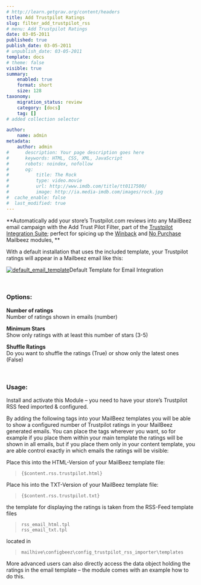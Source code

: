 ```yaml
---
# http://learn.getgrav.org/content/headers
title: Add Trustpilot Ratings
slug: filter_add_trustpilot_rss
# menu: Add Trustpilot Ratings
date: 03-05-2011
published: true
publish_date: 03-05-2011
# unpublish_date: 03-05-2011
template: docs
# theme: false
visible: true
summary:
    enabled: true
    format: short
    size: 128
taxonomy:
    migration_status: review
    category: [docs]
    tag: []
# added collection selector

author:
    name: admin
metadata:
    author: admin
#      description: Your page description goes here
#      keywords: HTML, CSS, XML, JavaScript
#      robots: noindex, nofollow
#      og:
#          title: The Rock
#          type: video.movie
#          url: http://www.imdb.com/title/tt0117500/
#          image: http://ia.media-imdb.com/images/rock.jpg
#  cache_enable: false
#  last_modified: true
---
```


**Automatically add your store’s Trustpilot.com reviews into any MailBeez email campaign with the Add Trust Pilot Filter, part of the [Trustpilot Integration Suite](/documentation/configbeez/config_trustpilot_rss_importer/ "Trustpilot Integration Suite"); perfect for spicing up the [Winback](/documentation/mailbeez/winback_advanced/ "Winback Advanced Module") and [No Purchase](/documentation/mailbeez/nopurchase/ "Mailbeez No Purchase Modules") Mailbeez modules, **

With a default installation that uses the included template, your Trustpilot ratings will appear in a Mailbeez email like this:

[![](http://www.mailbeez.com/wp-content/uploads/2011/05/default_email_template-300x289.png "default_email_template")](http://www.mailbeez.com/wp-content/uploads/2011/05/default_email_template.png)Default Template for Email Integration

 

 

### Options:

**Number of ratings**  
 Number of ratings shown in emails (number)

**Minimum Stars**  
 Show only ratings with at least this number of stars (3-5)

**Shuffle Ratings**  
 Do you want to shuffle the ratings (True) or show only the latest ones (False)

 

### Usage:

Install and activate this Module – you need to have your store’s Trustpilot RSS feed imported & configured.

By adding the following tags into your MailBeez templates you will be able to show a configured number of Trustpilot ratings in your MailBeez generated emails. You can place the tags wherever you want, so for example if you place them within your main template the ratings will be shown in all emails, but if you place them only in your content template, you are able control exactly in which emails the ratings will be visible:

Place this into the HTML-Version of your MailBeez template file:

> `{$content.rss.trustpilot.html}`

Place his into the TXT-Version of your MailBeez template file:

> `{$content.rss.trustpilot.txt}`

the template for displaying the ratings is taken from the RSS-Feed template files

> `rss_email_html.tpl`  
> `rss_email_txt.tpl`

located in

> `mailhive\configbeez\config_trustpilot_rss_importer\templates`

More advanced users can also directly access the data object holding the ratings in the email template – the module comes with an example how to do this.

